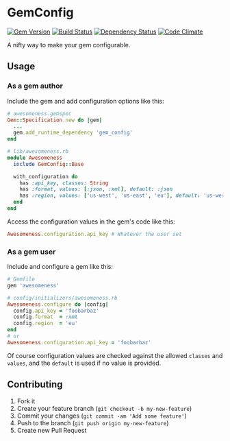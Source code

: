 # GemConfig

[![Gem Version](https://badge.fury.io/rb/gem_config.png)](http://badge.fury.io/rb/gem_config)
[![Build Status](https://secure.travis-ci.org/krautcomputing/gem_config.png)](http://travis-ci.org/krautcomputing/gem_config)
[![Dependency Status](https://gemnasium.com/krautcomputing/gem_config.png)](https://gemnasium.com/krautcomputing/gem_config)
[![Code Climate](https://codeclimate.com/github/krautcomputing/gem_config.png)](https://codeclimate.com/github/krautcomputing/gem_config)

A nifty way to make your gem configurable.

## Usage

### As a gem author

Include the gem and add configuration options like this:

```ruby
# awesomeness.gemspec
Gem::Specification.new do |gem|
  ...
  gem.add_runtime_dependency 'gem_config'
end

# lib/awesomeness.rb
module Awesomeness
  include GemConfig::Base

  with_configuration do
    has :api_key, classes: String
    has :format, values: [:json, :xml], default: :json
    has :region, values: ['us-west', 'us-east', 'eu'], default: 'us-west'
  end
end
```

Access the configuration values in the gem's code like this:

```ruby
Awesomeness.configuration.api_key # Whatever the user set
```

### As a gem user

Include and configure a gem like this:

```ruby
# Gemfile
gem 'awesomeness'

# config/initializers/awesomeness.rb
Awesomeness.configure do |config|
  config.api_key = 'foobarbaz'
  config.format  = :xml
  config.region  = 'eu'
end
# or
Awesomeness.configuration.api_key = 'foobarbaz'
```

Of course configuration values are checked against the allowed `classes` and `values`, and the `default` is used if no value is provided.

## Contributing

1. Fork it
2. Create your feature branch (`git checkout -b my-new-feature`)
3. Commit your changes (`git commit -am 'Add some feature'`)
4. Push to the branch (`git push origin my-new-feature`)
5. Create new Pull Request
